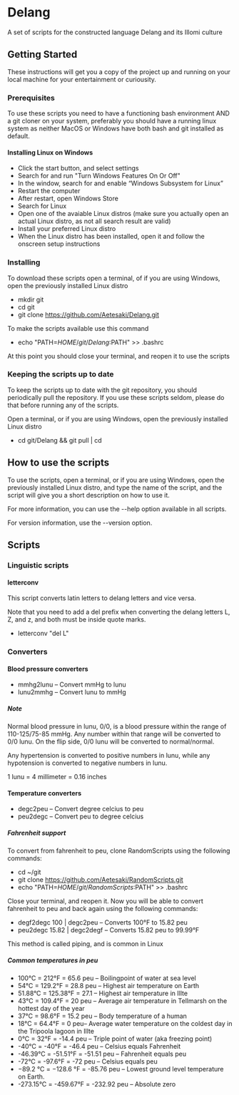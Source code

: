 # Delang
A set of scripts for the constructed language Delang and its Illomi 
culture

## Getting Started

These instructions will get you a copy of the project up and running on 
your local machine for your entertainment or curiousity.

### Prerequisites

To use these scripts you need to have a functioning bash environment AND 
a git cloner on your system, preferably you should have a running linux 
system as neither MacOS or Windows have both bash and git installed as 
default.

#### Installing Linux on Windows
* Click the start button, and select settings
* Search for and run "Turn Windows Features On Or Off"
* In the window, search for and  enable “Windows Subsystem for Linux”
* Restart the computer
* After restart, open Windows Store
* Search for Linux
* Open one of the avaiable Linux distros (make sure you actually open an
 actual Linux distro, as not all search result are valid)
* Install your preferred Linux distro
* When the Linux distro has been installed, open it and follow the 
onscreen setup instructions

### Installing
To download these scripts open a terminal, of if you are using Windows, 
open the previously installed Linux distro

* mkdir git
* cd git
* git clone https://github.com/Aetesaki/Delang.git

To make the scripts available use this command
* echo "PATH=$HOME/git/Delang:$PATH" >> .bashrc

At this point you should close your terminal, and reopen it to use the 
scripts

### Keeping the scripts up to date
To keep the scripts up to date with the git repository, you should 
periodically pull the repository. If you use these scripts seldom, 
please do that before running any of the scripts.

Open a terminal, or if you are using Windows, open the previously 
installed Linux distro
* cd git/Delang && git pull | cd

## How to use the scripts
To use the scripts, open a terminal, or if you are using Windows, open 
the previously installed Linux distro, and type the name of the script, 
and the script will give you a short description on how to use it. 

For more information, you can use the --help option available in all 
scripts. 

For version information, use the --version option.

## Scripts
### Linguistic scripts
#### letterconv

This script converts latin letters to delang letters and vice versa.

Note that you need to add a del prefix when converting the delang 
letters L, Z, and z, and both must be inside quote marks.
* letterconv "del L"


### Converters
#### Blood pressure converters
* mmhg2lunu – Convert mmHg to lunu
* lunu2mmhg – Convert lunu to mmHg

##### Note
Normal blood pressure in lunu, 0/0, is a blood pressure within the range
of 110-125/75-85 mmHg. Any number within that range will be converted to
0/0 lunu. On the flip side, 0/0 lunu will be converted to normal/normal.

Any hypertension is converted to positive numbers in lunu, while any
hypotension is converted to negative numbers in lunu.

1 lunu = 4 millimeter = 0.16 inches

#### Temperature converters
* degc2peu – Convert degree celcius to peu
* peu2degc – Convert peu to degree celcius

##### Fahrenheit support
To convert from fahrenheit to peu, clone RandomScripts using the 
following commands:
* cd ~/git
* git clone https://github.com/Aetesaki/RandomScripts.git
* echo "PATH=$HOME/git/RandomScripts:$PATH" >> .bashrc

Close your terminal, and reopen it. Now you will be able to convert
fahrenheit to peu and back again using the following commands:
* degf2degc 100 | degc2peu – Converts 100°F to 15.82 peu
* peu2degc 15.82 | degc2degf – Converts 15.82 peu to 99.99°F

This method is called piping, and is common in Linux

##### Common temperatures in peu
* 100°C = 212°F = 65.6 peu – Boilingpoint of water at sea level
* 54°C = 129.2°F = 28.8 peu – Highest air temperature on Earth
* 51.88°C = 125.38°F = 27.1 – Highest air temperature in Illte
* 43°C = 109.4°F = 20 peu – Average air temperature
 in Tellmarsh on the hottest day of the year
* 37°C = 98.6°F = 15.2 peu – Body temperature of a human
* 18°C = 64.4°F = 0 peu– Average water temperature on the coldest day in
 the Tripoola lagoon in Illte 
* 0°C = 32°F = -14.4 peu – Triple point of water (aka freezing point) 
* -40°C = -40°F = -46.4 peu – Celsius equals Fahrenheit
* -46.39°C = -51.51°F = -51.51 peu – Fahrenheit equals peu
* -72°C = -97.6°F = -72 peu – Celsius equals peu
* −89.2 °C = −128.6 °F = -85.76 peu – Lowest ground level temperature on
Earth.
* -273.15°C = -459.67°F = -232.92 peu – Absolute zero

